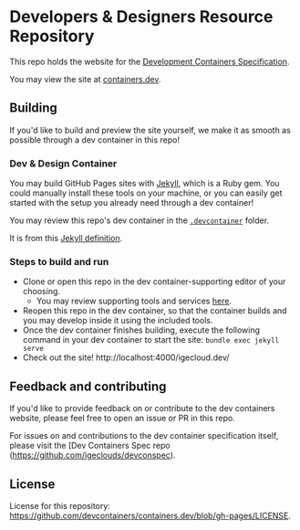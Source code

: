 # Developers & Designers Resource Repository

This repo holds the website for the [Development Containers Specification](https://github.com/devcontainers/spec).

You may view the site at [containers.dev](https://igecloud.dev).

## Building

If you'd like to build and preview the site yourself, we make it as smooth as possible through a dev container in this repo!

### Dev & Design Container

You may build GitHub Pages sites with [Jekyll](https://jekyllrb.com/), which is a Ruby gem. You could manually install these tools on your machine, or you can easily get started with the setup you already need through a dev container!

You may review this repo's dev container in the [`.devcontainer`](https://github.com/devcontainers/containers.dev/tree/gh-pages/.devcontainer) folder.

It is from this [Jekyll definition](https://github.com/microsoft/vscode-dev-containers/tree/main/containers/jekyll).

### Steps to build and run

* Clone or open this repo in the dev container-supporting editor of your choosing.
     * You may review supporting tools and services [here](https://containers.dev/supporting).
* Reopen this repo in the dev container, so that the container builds and you may develop inside it using the included tools. 
* Once the dev container finishes building, execute the following command in your dev container to start the site: `bundle exec jekyll serve`
* Check out the site! http://localhost:4000/igecloud.dev/

## Feedback and contributing 

If you'd like to provide feedback on or contribute to the dev containers website, please feel free to open an issue or PR in this repo.

For issues on and contributions to the dev container specification itself, please visit the [Dev Containers Spec repo (https://github.com/igeclouds/devconspec).

## License

License for this repository: https://github.com/devcontainers/containers.dev/blob/gh-pages/LICENSE.
